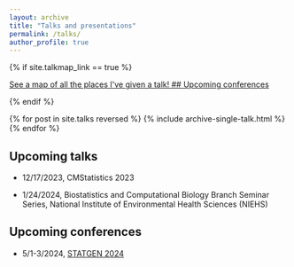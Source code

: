 ```yaml
---
layout: archive
title: "Talks and presentations"
permalink: /talks/
author_profile: true
---
```


{% if site.talkmap_link == true %}

<p style="text-decoration:underline;"><a href="/talkmap.html">See a map of all the places I've given a talk! ## Upcoming conferences </a></p>

{% endif %}

{% for post in site.talks reversed %}
  {% include archive-single-talk.html %}
{% endfor %}

## Upcoming talks

* 12/17/2023, CMStatistics 2023

* 1/24/2024, Biostatistics and Computational Biology Branch Seminar Series,
National Institute of Environmental Health Sciences (NIEHS)

## Upcoming conferences

* 5/1-3/2024, [STATGEN 2024](https://www.sph.pitt.edu/biostatistics/about/statgen-2024)
